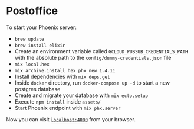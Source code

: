 # Postoffice

To start your Phoenix server:
  * `brew update`
  * `brew install elixir`
  * Create an environment variable called `GCLOUD_PUBSUB_CREDENTIALS_PATH` with the absolute path to the `config/dummy-credentials.json` file
  * `mix local.hex`
  * `mix archive.install hex phx_new 1.4.11`
  * Install dependencies with `mix deps.get`
  * Inside `docker` directory, run `docker-compose up -d` to start a new postgres database
  * Create and migrate your database with `mix ecto.setup`
  * Execute `npm install` inside `assets/`
  * Start Phoenix endpoint with `mix phx.server`

Now you can visit [`localhost:4000`](http://localhost:4000) from your browser.
